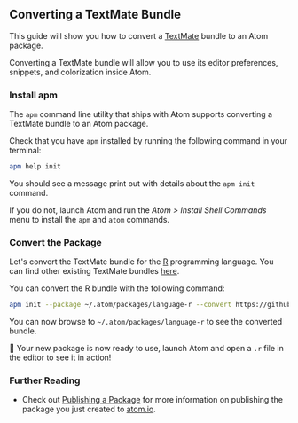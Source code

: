 ## Converting a TextMate Bundle

This guide will show you how to convert a [TextMate][TextMate] bundle to an
Atom package.

Converting a TextMate bundle will allow you to use its editor preferences,
snippets, and colorization inside Atom.

### Install apm

The `apm` command line utility that ships with Atom supports converting
a TextMate bundle to an Atom package.

Check that you have `apm` installed by running the following command in your
terminal:

```sh
apm help init
```

You should see a message print out with details about the `apm init` command.

If you do not, launch Atom and run the _Atom > Install Shell Commands_ menu
to install the `apm` and `atom` commands.

### Convert the Package

Let's convert the TextMate bundle for the [R][R] programming language. You can find other existing TextMate bundles [here][TextMateOrg].

You can convert the R bundle with the following command:

```sh
apm init --package ~/.atom/packages/language-r --convert https://github.com/textmate/r.tmbundle
```

You can now browse to `~/.atom/packages/language-r` to see the converted bundle.

:tada: Your new package is now ready to use, launch Atom and open a `.r` file in
the editor to see it in action!

### Further Reading

* Check out [Publishing a Package](publishing-a-package.html) for more information
  on publishing the package you just created to [atom.io][atomio].

[atomio]: https://atom.io
[CSS]: http://en.wikipedia.org/wiki/Cascading_Style_Sheets
[LESS]: http://lesscss.org
[plist]: http://en.wikipedia.org/wiki/Property_list
[R]: http://en.wikipedia.org/wiki/R_(programming_language)
[TextMate]: http://macromates.com
[TextMateOrg]: https://github.com/textmate/r.tmbundle
